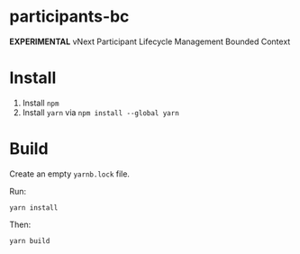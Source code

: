 # participants-bc
**EXPERIMENTAL** vNext Participant Lifecycle Management Bounded Context

# Install
1. Install `npm`
2. Install `yarn` via `npm install --global yarn`

# Build
Create an empty `yarnb.lock` file.

Run:
```shell
yarn install
```
Then:
```shell
yarn build
```

